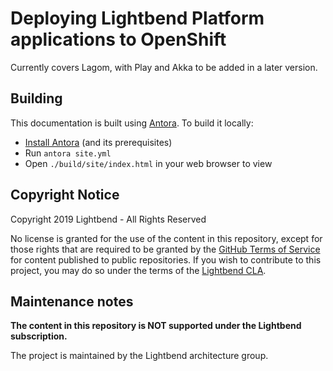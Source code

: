 # Deploying Lightbend Platform applications to OpenShift

Currently covers Lagom, with Play and Akka to be added in a later version.

## Building

This documentation is built using [Antora](https://antora.org/). To build it locally:

- [Install Antora](https://docs.antora.org/antora/2.0/install/install-antora/) (and its prerequisites)
- Run `antora site.yml`
- Open `./build/site/index.html` in your web browser to view

## Copyright Notice

Copyright 2019 Lightbend - All Rights Reserved

No license is granted for the use of the content in this repository, except for those rights that are required to be granted by the [GitHub Terms of Service](https://help.github.com/articles/github-terms-of-service/#5-license-grant-to-other-users) for content published to public repositories. If you wish to contribute to this project, you may do so under the terms of the [Lightbend CLA](https://www.lightbend.com/contribute/cla).

## Maintenance notes

**The content in this repository is NOT supported under the Lightbend subscription.**

The project is maintained by the Lightbend architecture group.
